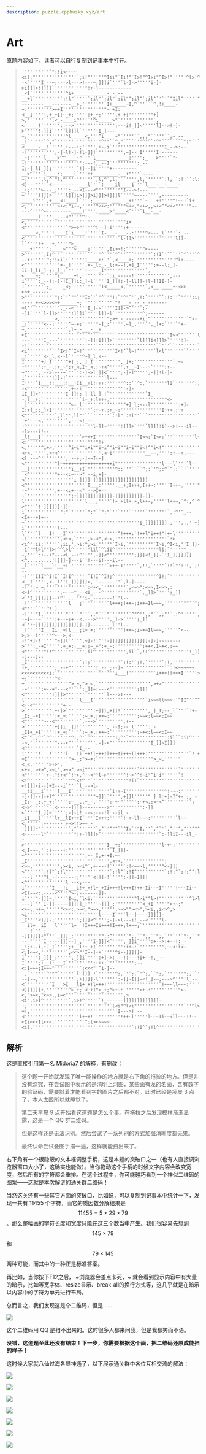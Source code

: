 ```yaml
---
description: puzzle.cpphusky.xyz/art
---
```


# Art

原题内容如下，读者可以自行复制到记事本中打开。

> ```text
> ''''''''''`";!i<~~~~<il;"'''''''''''''''`;i!"'''''^Iii"`Ii!"`I>!"^I>i"^I>!"`''''^l>!^'''''^l>!""l>!^^l>l^'''''''''''''''^:li<~+++~>iI,`'''''''''''''''''`;>+______________+i:`''''''''''':_--<`''''I_--~;--->l--->!---~;]]]i`'''`l-]->'''''i-]->i]]]>!]]]l`'''''''''''"!+-]------------_<I`''''''''''''^i+____________-_-_--__+l`'''''''''`;!l"`''''`;il"`;il"`;il"^;il^`;il^`'`'`^Iil^'''''^I>I^^Iil`^I>l^'''''''''';~---------___-------__>,''''''''`I+_____~I,^`''```^,!+____-+:''''''''">++I`''''''''''''''"~_+I:<__I''''',+_+I:~_+;''''':+_+;''''',+-+:''''''''"+]----->,"``'''``";<_-____i^'''`'^i_____>"`''''`'''''''`,<_____!`'''''':_-->`'''''''''''''';---i!_]]<'''''l]-->!-]->'''''!-]]i`''''l]]]l`''''''I_]---+;`'''''''''''''^l_____<,'''^i____+"`''''``,;;"``'''``;+_--_!`'''''`^,"`''''''''''''''''^""``^,"`````''^"^`'^"^```````^:"`'```'`^"^`''''''I_]-]-!`'''''`";I:^''''''^>____~"'`l____<`''''"<_____-__!`'''',+---+;''''',+--i`'''''''''''''''''''I_-->:---!`''''''''';-]-l!-]-!l-]]!'''''''''',~]--_I'''''I_------_~:''''`l____>^^____~"`''`l____----____:'''';_--->"'''`"~--!`''''''''''''''''''':+--!,_--I`''''''''':_--I;-]_lI_]];'''''''''`!]--]i''''"+---------__>^'''`i____:;____l`''':+_________-__+"'''`~---+:''''`,l;^`"l;^''''''''''`,l;^`,l;```'''',l;`'''''`:l;``:!:``:l:``:l:`''''"<]---"'''`<----------___l`''`:____il____I`''`l___-__-____-_+;''''>---_;'''':_--<I---<"'''''''''I--->!---~`''''!]]]>`'''`l]]]i>]]]>i]]]>!]]]l`'''"~----`''',~---------____i^''`,+___<I____l`''`;_____--___--_+:'''`~---+:''''^!~~:`i+<;`'''''''''`>+<:"i+~,'''''^<+<:'''''">+<,"<+<,,>+<^"<+<"''''"~----^'''^~---------____!`''',____>"____<^'''^i__-__-______l`''',_---<"''''^!~<,`''''''''''''''''''''''''''''''`'''"i+<"''''''''''''''`">+>"''''^i--]-I'''';+------_____<,'''`!____I`i____!`'''`I~___-___-~:''''^<---_l`'''`:_--<``''''''''''''''''''''''''''''''''`l-]]>'''''''''''''''l]]-l`'''':+---+,''''">_----___+!^'''':____~^'"~____i`''''`,Ii>>!;"`''''"<---->^'''''`,I;^''``'''''''```'''^`''`^`''```''''''`:!I`'```''`^`''`^`'`;!;`'''''`l_---+:'''''^;!i>il:`'''''I____+:`'`,<____+;`''''''''''''''^l+----<^'''''''''''"+-_!`'''`,+-_l:_-_l;+--!,+]_I`'''';+--l:_]-II-]_lI_]-;;_]_;`'''''`!----_i"''''''''''''''`,<____~;`''''"i_____+!,`''''''''`:i_-----!`'''''''''''',---i^'''`:_--!;-]-!I_]]i:_]-l`''''I_]]!;-]-ll]]-!l-]]II-]-I`''''''`;_----_<;`'''''''''^I<_____<,`''''''`,<__-____+~<>><~+_------>"'''''''''`";:`'`"^`'"I:`'`"^`'"!;`'^"^'`,!:`''''``:!:''`"^'':i;``^"^``:!:`'''''''''`l_-----_+~<>>><~+______~;`''''''''''`"!___-_--_-_-------+l^''''''''''`,_--<`''''I_]-~`''''I]]->^'''`;--]i`'''`l-]]>'''''!]]]i`''''l]]-l`''''''''''^;~-----____________>,`'''''''''''''''`^;>+_-_-----+i:^`''''''''''''`^>-_;`''''"<--;'''''^~-+;`''''"~]_:`'''',~]_,'''`',_]+:`'''`"+-~,''''''''''''''`,l~_-___-__+<I"`''''''''''''''''''''''''```````''''''''''''''''''`I~>"'''''`l+>^'''''''`''`l+>^`l+i^''''''''''^!+i^`i+i^'''''`!~!^'''''''''''''''''''````````''''''''''''''''''''''''''''''''''''''''''''''''''''`:---~`''''I_--~`''''''''`!-]]+I]]]>`''''''''`l]]]i<]]]>`''''!]--!`''''''''''''''''''''''''''''''''''''''''''''''``'''``''''''''``''''''''``'''``'`;>!^'```'`;<i^'''''''``'`I<!^`I~!^''`'''''''`I<!^`l~!^'''''`l<l^''''''``''''''''``'''``'''``'''``'''``'''''''^>__i"i__l'''''^<-_!`''''`<-_l,<--l`''''^~]_l,<--I'''''"+]_I`''''"+]_;,_]_I`''''''''',_]+;''''''''''''''`:~-+"''''';+_~,;+_~":+_<,I+_<,;~+<^''''',+__~I~--~`'''':+--~^'''',_-->l+--~`'''':-]->l_]]<`'''';-]-i^'''';-]]!l-]-i`'''''''''!]]-!`'''''''''''''`l---I''''`i___!!___;!__+Ii__+l!+++:''''''^::``^:,`''''''"lI`''''''^:,`'^:,``^""`'^:,`'^;,`''''''"!;`'^""`'^:"`'^;,`'^,^'`^"^`':!:`'''''''''''''''`:l,'`^"^''";"'`":^''":^'`:l"'`:I"`'''''''''''''''''''',+--<^'''''''''''''',+--i`'''''''''''''':-]-iI_]]>''''''''''I-]]!;-]-ll-]-!`'''''''''''''`I_--;l__+;`'''''''''''''`i+_+;l+++,''''''''''''''''''''"<-_i`''''''''''''''"<-_l`''''''''''''''"+]_l;~--l'''''''''':+]-I:+]_;;_]+I''''''''''''''`;+-+,;+_~:'''''''''''''''I~+<,;~+<"''''''''''`,ll"',ll"'```''''''`:!l"`:!l"'```''''''''''''''''''``'`;il^'''''`I!I^''``'`IiI^`I>I^^I!I``I!;^`I!I^^I!;``I!;`'''''''''''''''^I!:`'``'''''''''''`:+--+"---<,''''''''`,---<!_--+^''''''''''''''''''''''''l-]]~'''''!]]]>`'''`l]]]!i]-->!---il---l>---i!--_l!___I`'''''''''''''`>+++I'''''''''''''''`I<<:`I<>:`''`''''''`l~>:^l~<:``'''''''''''''''''''''''"!+<,'''''^i+>,'''''^i~i""i+i""i~i^"i~i""i~i""i<!^"i<!"''''''''''''''',i<l^'''''`!+~I`''''^!++I'!++I^i++l`'''''''''^i++I^i++;`>_~I`'''''''''''''''''''''''''''`'''''''''''''''''''''"<+<,''''',<+<^''''''''''''''',<~i"''''''''''"__-~,'''':+--+,---<l_--~^''''''''';_--+;-]-~I--]<"''''''''''^l~++++++++++++++++++i"''''''''''''''''l---l`'''`l-__l'''''''''''''''i__+I`''''''''''^::`''````^;:`'^;:^`^;:``'`'''''''`";:`'";:``^I:`''''''''';_]]]]]]]]]]]]]]]]]]]]]]]-!`'''''''''''''`";,`'''''`,;"''''''''''''''''`,;"`'''''''''''''''"~-_<^'''''''''"+--<:~-->"_--i;+]-<`''''''''''''''''`i-]]]]-]]]]]]]]]]]]]]]]]]]]-<^'''''''''''''''''''''`I___:'''''l__+;I+++,I++~:''''`I++~,'''''"~--~^''''''''',+--<:+--<"_-->I+--~`'''''''''''''''':+]]]]]]]]]]]]]-]]]]]]]]]]-]]-l'''''''''''''''''''''`l___;''''`!+_+ll+_+,l++~;''''`l++~,`^:,^`^::^'^:,`'''''''``'''``'''``'''``''''''''''''''''''I_]]]]]]]]]->"'''`!-]]]]]]-]]-i`'''''''''''`":"`'''''`":"``":"`''`'''``''''`'''''''`,:^'^_--<I+--+I+--+`'''''''''''''''''''''''''''''''''''''''''I_]]]]]]]]-,'''...'`+]]]]]-]]-i`'''''''''''l---l`'''`l___I!___I`''''''''''''''''''^!+++:`!++l"i++!"!+~l''''''''''''''''''''''''''''''''''''''''''I_]]]]]]]]i''.....'':]]]]]]]--i`''''''''''',<+<,`'''',>~<",<~>,'''''''''''''''''''`:><i^':ii:`''''`;ii,';>i:^;>i:'''''`I>i,`'''''''''`I>i,^I<i,''I_]]-]]]]];'......''"-]]]-]]--i`'^l>l""l>!^^l>l^'''''"lil`^liI^'''''''''''''''"li;`'''''^_--~,'''`:+--+"---<l_--+^'''',-]]<"''''''''';]]]<!_]]~`'I_]]]]]]]<^.........'!]]]-]---i`'!---i!---il--_l`'''`l___l!__+I`'''''''''''''`>++~I'''''`,!!,`''''`:!l"':!!,`;!!,'''''';!l"`'''''''''`;il"`;il"''I_]]]]]]_:'.......'..^~]]]----!`'`IiI^^I!I``I!I^'''''^I!I`^I!;^'''''''''''''''^I!;`'''''''''''''''"i__!`>_+!,>__!`''''''''''''''"<__I`'''',<-_l''I_]]]]]]>,`'......''`,l-]-----!`':~_~;''''''''''''''`:<+<,`''''''''`;<~>":<~>,I<~>,:<~i^'''''''''',~--~^_--<I_--~^'''''''''''''`,_]]>`'''';_]]<`'I_]]]]]]--+^'....'''i-_-------!`'l--_!`'''''''''''''`l___;'''''''''`l+++;!++~;i++~Il~~~,''''''`""``^;:`'^,"``^I;`'`"^`'`"^''''''`"I:`''''''"I:`''I_]]]]]]]]<"'''``''^!-]-------!`''"I,`''''''`"`''`"`'`,;"```"`''''''`^"^'',;"``,;"'`,:^'''''',+--~I~--~`'''':+--~;+--<,--->^'''',_]->`'''';_]]<`':+]]]]]]]]]]]]]]]]]-]]-------_l''l--_!`''''I___Ii__+!l___;l+_+;`'''''''''!++~;i~+~Il~~~,'''''^<-->,>--i'''''^~-->,<--!^+]-!`'''`"~]]l`'''',~]-!''`!-]]]]]]]]]]]]]]-]-]-------->`'':_-+I''''',+_+:;__+;;~_+":+_~:'''''''''';++<,I~+<,;~~<"''''''"!!^''''''''''',il^''''''''''',il``,!I^'''''''''''''':_]]]]]]]]]]]]-]--]---]--_I`''''''''''''''''''`;!;`''''''''''`;!:'`;!,`'''''`;!,''''''''''':+--+,''''''''';_--+"'''''''''I_--_;--]~`'''''''''''''''`:!<~~~~~~<<<<<<<<<<i;`'''''''''''''''''''''i___!'''''''''`i+++!!+++I''''`>+~~I''''''''''`l++I''''''''''`!+~;''''''''''`!++:^!+~,`'''''''''''''''''''''''''''''''''''''''''''''''''''''''''''^>~i"''''''''''"i~i^,i<!`''''',i<!`'''''`l++I`'''`^l++I`!_+I`''''^!_+;`i_+;`'''`'''''^>-+;`'''''''''^<-+:`''''''''''''''">_~,">_<,`''''''''''''''''''',>+>^'''''''''''''''''''',>~!^,i<!^^_--~"'''':+--+"---<"'''':_]]~:---<"''''''''';]]]<^'''''''''I]]]>^'''''''''''''`l--->I---l`''''''''''''''''''`l___I'''''''''''''''''''`i~~~ll~~~:'"II^'`^^`'"II^`"lI"``^^''"II^'"lI^'`^^''''''',l;^'`"^''`^^'`,l;^''''''`^``'`^^'`:I:``:!;`'`^`'''''''`^`''''''`;!:''`^`''''''''''''`^`'`;l,``:l,''''''"<--<^'''''''''"+-->`''''''''',+-]>`''''''''':+]]i,+]]!`''''''''',_]_I;--_l`'''`:+-_I;_-+I`'''':+_+:`'''`;~_+,;++~:`''''''''';~~<:l~~<:I~~<"'''''"~--<^''''''''`,+-->`''''''''',+-->`''''''''':+]]i:_]]!`''''''''',_--I;--_l`'''':_-_II+_+I`'''':+_+;`'''`;~_+,;++~:`''''''''';~+<:l~~<:I~~<"`^;;^'`^^'''''''^I;^'`^^'''''''"I;^'`"^'''''''''''':il``:iI^'''''''''''`^^`'`"^'`,I:`'`^^``:i;`'''''`:!:``:I,``:l:'`:l:``:I,``,;"''`^`''^^`''`^`'^_--~,'''''''''"---<"''''''''',-]-<"''''''''''''''I_]]~I]]]<^''''''''''''''''''`I_--i'''''!___!`''''l___Ii_++!l+++Il+++Ii++~ll+++:'''''''''''''''`!_+l`'''''''''`!__I`'''''''''`i-+I`''''''''''''''">-_;">-+;`'''''''''''''''''''">_~,'''''"<_<,'''''">+>",<+>,,>+>^,>~i",>~>",>~i^''''''''''''''''''`''''''''''''''`'''''''''''''`'''''''`l+<"'''''`!+~,^!+<"`!+>,^!~<"^l~>"'''''^!~>^^!~i"^i~i"'''''`!<!^'''''''`''''`''^i<!^''`''''''''''''"!iI`'''''''''''''''''''''''''''''''''''''''':-]]~`''''l-]]+I]]]<!]]]<i--]+I---i`'''`l_-->l-__!i___i`''''l___I`'''''''''''''`i++~I''''''''''''''^!~~~:''''''''''''''`''``'''''''''''''''''''''`:il^'''''`:>l``:il^`:>l^`;il``:iI`'''`'`:iI'`:i;``;>;`'''''`:!;`'''''''''''''''`Ii:''''''''''''''''`;l,''''''''''`"!+--]-]]--]-+l^`'''''''''''''"~]]l`'''',+]]l'''''"_]_l:+]-I"+-_;,_-_I:~-_;,+_+;`'''':~__,,+_~,''''':~+~"`'''';~+<,;<~<^'''''''''`:<~>^''''`'`,<-----]]]]--------->"''''''''''':-]]<`''''I_]]~`'''';-]-i!_--<;---!l_--il_-_iI___l`'''`l+__lI+++I`'''`I+++;''''`!~+~ll~~~:'''''''''`l~~<,''''`;+------_+~>ii>~+_--]]]]~"''''''''''`,"`''''''`,^`'^"^``^I:`'"I,''`,^`'`,^''^,^''^"^`''''''^,`'`";"`''''''^"`'''''''";"'`^"`''''''`^^`'`":^`''',<-----~l^`''''''''`"!+-]]]]>^'''''''''''''''''''''`:-]]iI---il_-->''''''''''''''''''''''''''''''I__+;`''''''''''''''l~+~;'''''''''`!~~<;I~~~,'`:+----+:'''''''''''''''`I_]]]-~"''''''''''''''''''''',~-_I,+-+I:~-_I'''''''''''''''''''''''''''''',<+<,`'''''''''''''';<~>,'''''''''';><i,:><i^`,+----!`''''`:!<~~>l,'''''"<-]]]<^'''''`:!l"`;!l"'''''''''''''''`;!l^`;!I^''''''''''`;!;^`;!;^^;l;``;l;`^;l;`^;l;``;l:`^;l:`'''''`;I:`^;I:`^;I:``<----l`'''^l_-]------+;''''`<]]]-!`'''':-]]~I]]]<^'''''''''''''`l_--<;---i`''''''''`I___!i___i!+_+!l+_+Ii+++!l+++I!++~Ii~~~I'''''!~~~Ii~~<Il~~<:,----<^'''^>-]-------]]-i`'''"-]]]~,''''`I<i,`l<i:`''''''''''''''^l>i"^l>!"''''''''''^l>l"^l>l""l>l^^lil^^l>l^^IiI`^liI^"liI^'''''^l!;^"l!;^"I!;`l----l`''`I-]]-----]]]]]_:''''~]]]_;'''''''''^<_+I`''''">+~;"<+~;,>+~;'''''"<+<:,>~<,">~>,''''',>~>""><>",><i,,i<>^,><i"'''''''''''''''''''''''''l----I`''`l--]----]]]]]-_I''''<]]]-;''''''''';]]]<^'''';-]->l---i!_--<`''''l-__il+__iI___l`'''`l+__!I+++Ii+++!I+++;l+~~;`'''''''''''''''''''''''';----!`''`;_------]]]]]]+"'''`_]]]_:''''''''''";:^'''''`";,``";,``";,`''`''`":,``":,``":,`'''''`":"``":"``":"``","'`":"`'''''''''''''''''''''''''^_---_"`''`I_----]]]--]_,''''I-]]]<^'''',_]]i`'''':+-->:+--!:_-_!;+--i,+-_I`'''';+__l:+_+I`''''''''':++~:`''''''''';~~<:l<~<;I<~<,'''''''''`;<<>"'I--]-+`''''^i--]]]]]-I`'''':_]]]_;''''',_]]i`'''':+]->:_--!:---!I+--!,_--I`'''';+__l:___I`''''''''':+++;`''''''''';~~<:I~~~;I~~~"'''''''''`;<<<"'^i-]---,`''''''^""^`'''''`l-]]]-!`''''''^;,`'^;,`'^;,``";,`''''''";,``'''''''''`";"``":"`'";"``":^'''''''''''''''''''''`":^``":^'''''''''''`":^`''^i---]-~,`''''''''''''`;+]]]]-l`'''''':-]]~I]]-<!_]-~;--->^''''l_--<`''''''''`I___>I___li+_+!l+++!'''''''''''''''''''`!~~~ll~~~:'''''''''`l<<<:'''`I+]]]]]_i,^`````^";<]]]]]]+,''''''''^>_+;`<_+I">_+;">+~:`''''">+~:''''''''''">~<,">~<,"<~>,,i~<"''''''`''''''''''''',><i",i>i^'''''''''`,i>!^'''''`!_------]]]]]]]]]]]]]-+;`''''''''''''''''''''`'''''`''`l<i"^l<i"'''''''''''''''''`''^l>l^''''''''''^l>I^'''''^liI^^liI^^IiI`^l!;^"li;`"I!;`'''''''',i+-]]]]]]]]]]]]-+!,''''''''''''''''''''''''''''''''I--->!_--<''''''''''''''''''''l+++!`'''''''''!++~l'''''l~~~Ii~~<ll~~~:!~~<Ii<<<Il<<<:''''''''''`^:l><~~~~<il,`'''''''''''''''''''''''''''''''''''`;!I^`;!l^''''''''''''''''''''`;!;^''''''''''`Il;`'''''`;l:`^;l:`^;I:``;l:`^;I:`^;I,`
> ```

## 解析

这是直接引用第一名 Midoria7 的解释，有删改：

> 这个题一开始就发现了唯一能操作的地方就是右下角的拖拉的地方。但是并没有深究，在尝试图中表示的是清明上河图，某些画有龙的名画，含有数字的验证码，需要斜着才能看到字的图片之后都不对。此时已经是凌晨 3 点了，本人太困所以就睡觉了。
>
> 第二天早晨 9 点开始看这道题是怎么个事。在拖拉之后发现模样渐渐显露，这是一个 QQ 群二维码。
>
> 但是这样还是无法识别。然后尝试了一系列别的方式加强清晰度都无果。
>
> 最终认命尝试叠图手描一遍，这样就能扫出来了。

右下角有一个很隐蔽的文本框调整手柄，这是本题的突破口之一（也有人直接调浏览器窗口大小了，这确实也能做）。当你拖动这个手柄的时候文字内容会改变宽度，然后所有的字符都会重排。在这个过程中，你可能碰巧看到一个神似二维码的图案——这就是本次解谜的通关群二维码！

当然这关还有一些其它方面的突破口，比如说，可以复制到记事本中统计一下，发现一共有 11455 个字符，而它的质因数分解结果是 $$11455=5\times29\times79$$。那么整幅画的字符长度和宽度只能在这三个数当中产生。我们很容易先想到 $$145\times79$$ 和 $$79\times145$$ 两种可能，而其中的一种正是标准答案。

再比如，当你按下F12之后， ~浏览器会差点卡死，~ 就会看到显示内容中有大量的暗示，比如等宽字体、resize显示、break-all的换行方式等，这几乎就是在暗示以内容中的字符为单元进行布局。

总而言之，我们发现这是个二维码，但是……

![](./attachment/art-1.jpg)

这个二维码用 QQ 是扫不出来的。这时很多人都来问我，但是我都笑而不语。

**没错，这道题至此还没有结束！下一步，你需要根据这个画，把二维码还原成能扫的样子！**

这时候大家就八仙过海各显神通了，以下展示通关群中各位互相交流的解法：

![](./attachment/art-2.png)

![](./attachment/art-3.png)

![](./attachment/art-4.png)

![](./attachment/art-5.png)

![](./attachment/art-6.png)

![](./attachment/art-7.png)

![](./attachment/art-8.png)
